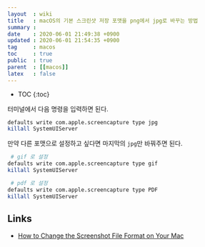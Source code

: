 ```yaml
---
layout  : wiki
title   : macOS의 기본 스크린샷 저장 포맷을 png에서 jpg로 바꾸는 방법
summary : 
date    : 2020-06-01 21:49:38 +0900
updated : 2020-06-01 21:54:35 +0900
tag     : macos
toc     : true
public  : true
parent  : [[macos]]
latex   : false
---
```

* TOC
{:toc}

터미널에서 다음 명령을 입력하면 된다.

```sh
defaults write com.apple.screencapture type jpg
killall SystemUIServer
```

만약 다른 포맷으로 설정하고 싶다면 마지막의 `jpg`만 바꿔주면 된다.

```sh
 # gif 로 설정
defaults write com.apple.screencapture type gif
killall SystemUIServer

 # pdf 로 설정
defaults write com.apple.screencapture type PDF
killall SystemUIServer
```

## Links

- [How to Change the Screenshot File Format on Your Mac]( https://www.maketecheasier.com/change-screenshot-file-format-mac/ )
